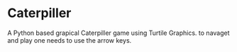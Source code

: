 # Caterpiller
A Python based grapical Caterpiller game using Turtile Graphics. to navaget and play one needs to use the arrow keys.
